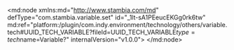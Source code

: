 <?xml version="1.0" encoding="UTF-8"?>
<md:node xmlns:md="http://www.stambia.com/md" defType="com.stambia.variable.set" id="_1lt-sA1PEeucEKGg0rk6tw" md:ref="platform:/plugin/com.indy.environment/technology/others/variable.tech#UUID_TECH_VARIABLE?fileId=UUID_TECH_VARIABLE$type=tech$name=Variable?" internalVersion="v1.0.0">
  <node defType="com.stambia.variable.variable" id="_12ha0A1PEeucEKGg0rk6tw" name="envName">
    <attribute defType="com.stambia.variable.variable.defaultValue" id="_3btP8A1PEeucEKGg0rk6tw" value="DEV"/>
    <attribute defType="com.stambia.variable.variable.type" id="_4ObtYA1PEeucEKGg0rk6tw" value="String"/>
    <attribute defType="com.stambia.variable.variable.defaultOperation" id="_FVzY8A4kEeuEydv4YZVzJQ" value="SetToDefaultValue"/>
    <externalize defType="com.stambia.variable.variable.defaultValue" enable="true"/>
  </node>
</md:node>
